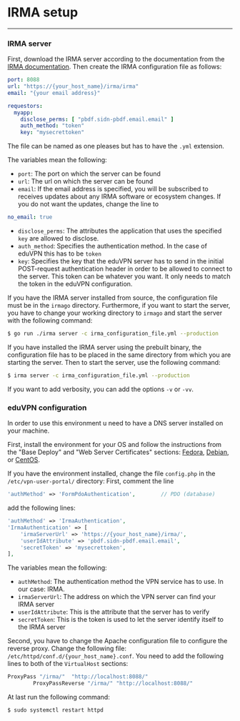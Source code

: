 # IRMA setup
___
### IRMA server
First, download the IRMA server according to the documentation from the [IRMA documentation](https://irma.app/docs/getting-started/).
Then create the IRMA configuration file as follows:
```yml
port: 8088
url: "https://{your_host_name}/irma/irma"
email: "{your email address}"

requestors:
  myapp:
    disclose_perms: [ "pbdf.sidn-pbdf.email.email" ]
    auth_method: "token"
    key: "mysecrettoken"
```
The file can be named as one pleases but has to have the `.yml` extension.

The variables mean the following:
* `port`: The port on which the server can be found
* `url`: The url on which the server can be found
* `email`: If the email address is specified, you will be subscribed to receives updates about any IRMA software or ecosystem changes. If you do not want the updates, change the line to 
```yml
no_email: true
 ```
* `disclose_perms`: The attributes the application that uses the specified `key` are allowed to disclose.
* `auth_method`: Specifies the authentication method. In the case of eduVPN this has to be `token`
* `key`: Specifies the key that the eduVPN server has to send in the initial POST-request authentication header in order to be allowed to connect to the server. This token can be whatever you want. It only needs to match the token in the eduVPN configuration.

If you have the IRMA server installed from source, the configuration file must be in the `irmago` directory. Furthermore, if you want to start the server, you have to change your working directory to `irmago` and start the server with the following command:
```sh
$ go run ./irma server -c irma_configuration_file.yml --production 
```

If you have installed the IRMA server using the prebuilt binary, the configuration file has to be placed in the same directory from which you are starting the server. Then to start the server, use the following command:
```sh
$ irma server -c irma_configuration_file.yml --production
```
 If you want to add verbosity, you can add the options `-v` or `-vv`.
 
### eduVPN configuration
In order to use this environment u need to have a DNS server installed on your machine.

First, install the environment for your OS and follow the instructions from the "Base Deploy" and "Web Server Certificates" sections:  [Fedora](https://github.com/eduvpn/documentation/blob/v2/DEPLOY_FEDORA.md), [Debian](https://github.com/eduvpn/documentation/blob/v2/DEPLOY_DEBIAN.md), or [CentOS](https://github.com/eduvpn/documentation/blob/v2/DEPLOY_CENTOS.md).

If you have the environment installed, change the file `config.php` in the  `/etc/vpn-user-portal/` directory:
First, comment the line 
```php
'authMethod' => 'FormPdoAuthentication',        // PDO (database)
```
add the following lines: 
```php
'authMethod' => 'IrmaAuthentication',
'IrmaAuthentication' => [
    'irmaServerUrl' => 'https://{your_host_name}/irma/',
    'userIdAttribute' => 'pbdf.sidn-pbdf.email.email',
    'secretToken' => 'mysecrettoken',
],
```
The variables mean the following:
   * `authMethod`: The authentication method the VPN service has to use. In our case: IRMA.
   * `irmaServerUrl`: The address on which the VPN server can find your IRMA server
   * `userIdAttribute`: This is the attribute that the server has to verify
   * `secretToken`: This is the token is used to let the server identify itself to the IRMA server

Second, you have to change the Apache configuration file to configure the reverse proxy. Change the following file: `/etc/httpd/conf.d/{your_host_name}.conf`. You need to add the following lines to both of the `VirtualHost` sections: 
```sh
ProxyPass "/irma/"  "http://localhost:8088/"
        ProxyPassReverse "/irma/" "http://localhost:8088/"
```

At last run the following command:
```
$ sudo systemctl restart httpd
```


